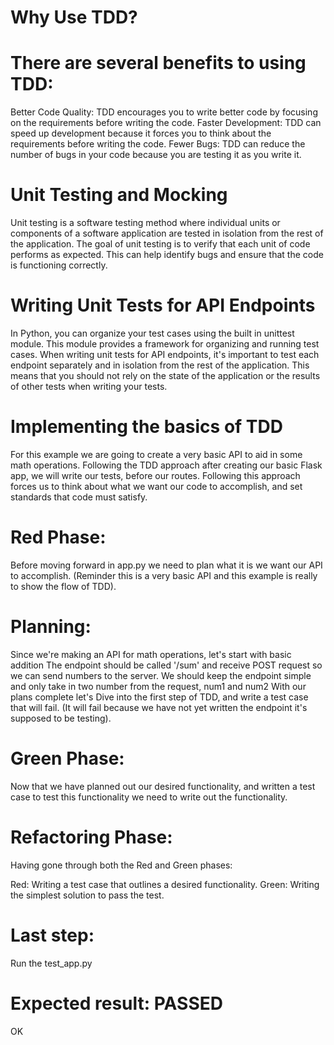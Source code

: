 # Why Use TDD?
# There are several benefits to using TDD:

Better Code Quality: TDD encourages you to write better code by focusing on the requirements before writing the code.
Faster Development: TDD can speed up development because it forces you to think about the requirements before writing the code.
Fewer Bugs: TDD can reduce the number of bugs in your code because you are testing it as you write it.
# Unit Testing and Mocking
Unit testing is a software testing method where individual units or components of a software application are tested in isolation from the rest of the application. The goal of unit testing is to verify that each unit of code performs as expected. This can help identify bugs and ensure that the code is functioning correctly.

# Writing Unit Tests for API Endpoints
In Python, you can organize your test cases using the built in unittest module. This module provides a framework for organizing and running test cases. When writing unit tests for API endpoints, it's important to test each endpoint separately and in isolation from the rest of the application. This means that you should not rely on the state of the application or the results of other tests when writing your tests.

# Implementing the basics of TDD
For this example we are going to create a very basic API to aid in some math operations. Following the TDD approach after creating our basic Flask app, we will write our tests, before our routes. Following this approach forces us to think about what we want our code to accomplish, and set standards that code must satisfy.

# Red Phase:
Before moving forward in app.py we need to plan what it is we want our API to accomplish. (Reminder this is a very basic API and this example is really to show the flow of TDD).

# Planning:

Since we're making an API for math operations, let's start with basic addition
The endpoint should be called '/sum' and receive POST request so we can send numbers to the server.
We should keep the endpoint simple and only take in two number from the request, num1 and num2
With our plans complete let's Dive into the first step of TDD, and write a test case that will fail. (It will fail because we have not yet written the endpoint it's supposed to be testing).

# Green Phase:
Now that we have planned out our desired functionality, and written a test case to test this functionality we need to write out the functionality.

# Refactoring Phase: 
Having gone through both the Red and Green phases:

Red: Writing a test case that outlines a desired functionality.
Green: Writing the simplest solution to pass the test.


# Last step: 

Run the test_app.py


# Expected result: PASSED

OK




